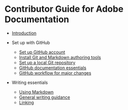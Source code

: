# Contributor Guide for Adobe Documentation

+ [Introduction](introduction.md)
+ Set up with GitHub
    + [Set up GitHub account](setup/sign-up.md)
    + [Install Git and Markdown authoring tools](setup/install-tools.md)
    + [Set up a local Git repository](setup/local-repo.md)
    + [GitHub documentation essentials](setup/git-fundamentals.md)
    + [GitHub workflow for major changes](setup/full-workflow.md)

+ Writing essentials
    + [Using Markdown](writing-essentials/using-markdown.md)
    + [General writing guidance](writing-essentials/general-writing-guidance.md)
    + [Linking](writing-essentials/linking.md)
